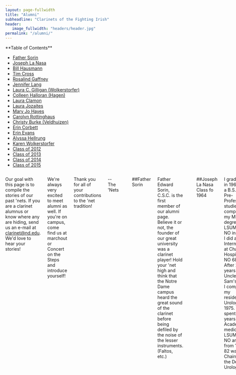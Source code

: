```yaml
---
layout: page-fullwidth
title: "Alumni"
subheadline: "Clarinets of the Fighting Irish"
header:
   image_fullwidth: "headers/header.jpg"
permalink: "/alumni/"
---
```


<div class="row">
<div class="medium-4 medium-push-8 columns" markdown="1">
<div class="panel radius" markdown="1">
**Table of Contents**

* <a href="#father_sorin">Father Sorin</a>
* <a href="#joseph_lanasa">Joseph La Nasa</a>
* <a href="#bill_hausmann">Bill Hausmann</a>
* <a href="#tim_cross">Tim Cross</a>
* <a href="#rosalind_gaffney">Rosalind Gaffney</a>
* <a href="#jennifer_lang">Jennifer Lang</a>
* <a href="#laura_gilligan">Laura C. Gilligan (Wolkerstorfer)</a>
* <a href="#colleen_halloran">Colleen Halloran (Hagen)</a>
* <a href="#laura_clamon">Laura Clamon</a>
* <a href="#laura_jozaites">Laura Jozaites</a>
* <a href="#maryjo_hayes">Mary Jo Hayes</a>
* <a href="#carolyn_rottinghaus">Carolyn Rottinghaus</a>
* <a href="#christy_burke">Christy Burke (Veldhuizen)</a>
* <a href="#erin_corbett">Erin Corbett</a>
* <a href="#erin_evans">Erin Evans</a>
* <a href="#alyssa_hellrung">Alyssa Hellrung</a>
* <a href="#karen_wolkerstorfer">Karen Wolkerstorfer</a>
* <a href="#class_of_2012">Class of 2012</a>
* <a href="#class_of_2013">Class of 2013</a>
* <a href="#class_of_2014">Class of 2014</a>
* <a href="#class_of_2015">Class of 2015</a>
</div>
</div><!-- /.medium-4.columns -->


<div class="medium-8 medium-pull-4 columns" markdown="1">

Our goal with this page is to compile the stories of our past 'nets. If you are a clarinet alumnus or know where any are hiding, send us an e-mail at [clarinet@nd.edu](mailto:clarinet@nd.edu). We'd love to hear your stories!

We're always very excited to meet alumni as well. If you're on campus, come find us at marchout or Concert on the Steps and introduce yourself!

Thank you for all of your contributions to the 'net tradition!

--The 'Nets

<a name="father_sorin"></a> 

##Father Sorin

Father Edward Sorin, C.S.C. is the first member of our alumni page. Believe it or not, the founder of our great university was a clarinet player! Hold your 'net high and think that the Notre Dame campus heard the great sound of the clarinet before being defiled by the noise of the lesser instruments. (Faltos, etc.)


<a name="joseph_lanasa"></a> 

##Joseph La Nasa
Class fo 1964

I graduated in 1964 with a B.S. in Pre-Professional studies. I completed my MD degree at LSUMC in NO in 1968. I did an Internship at Charity Hospital in NO 68-69.  After 2 years in Uncle Sam's Army I completed my residency in Urology in 1975. I spent 7 years in Academic medicine at LSUMC -NO and from 1979-82 was Chairman of the Dept. of Urology.

I built River Parishes Hospital in Laplace, La. and left LSUMC-NO to go into full time private practice June 1982. I am still a Clinical Professor of Urology and present lectures in Male Fertility(Andrology) problems to the Junior Med students each 12 week block.

I've been married to Wanda Garcia since 1968 and we have 3 children.  Our youngest, Jonathan graduated from ND in May,1999 with a degree in Finance-Magna cum Laude. He married an ND classmate, Katie Hellend. They now live in Danbury,CT.  Our only grandson, Collin Laird Shannon, who will be one year old on April 13 already is able to recognize the VICTORY MARCH when I play it. He loves to 'Cheer' as I play. 
 
I still remain close to O'B(Robert O'Brien) who is now living in the St. Paul retirement home in South Bend. We talk @once per month.  He would love to hear from other Band Alumni.  His phone # is219-291-3391. 
His address is:
3602 South Ironwood Dr. 
Apt. 336-E 
South Bend, IN 46614 

O'B was band director for 32 years and retired about 12 years ago.  O'B will be 80 years old on June 24, 2001. I hope many band alumni will send him a card or some remembrance on that special day!!!!


<a name="bill_hausmann"></a> 

##Bill Hausmann
Class of 1973

I still play clarinet, sometimes even for pay, although I have also become corrupted by the evil Saxophone. After 20 years as an Air Force officer, many of those as a navigator and bombardier in B-52's, I now work as a School Services Representative for a local music store. Currently I play clarinet regularly in the Saginaw (MI) Eddy Concert Band (paid summer band), lead alto sax and clarinet in the Baytones (15-piece big band), and "utility infielder" (most recently alto sax, but previously clarinet, bass clarinet, alto clarinet, and tenor sax) in the Bay Concert Band (Bay City, MI community band), as well as occasional pit orchestra gigs on various woodwinds (most recently clarinet, tenor sax, and OBOE (!) for "Anything Goes" and tenor and bari sax for "Footloose" performed by local high school groups). My daughter Kathy (ND '97) was not in the band, but did sing in the Liturgical Choir.

Bill Hausmann
451 Old Orchard Drive
Essexville, MI 48732 

(989) 894-7953

"If you have to mic a saxophone, the rest of the band is too loud"

bhausmann1@chartermi.net




<a name="tim_cross"></a> 

##Tim Cross
Class of 1973

Tampa, FL
tcross@prodigy.net



<a name="rosalind_gaffney"></a>

##Rosalind Gaffney
Class of 1985

<img src="{{ site.url }}/images/bios/nets85-rosalind_gaffney.jpg">

I graduated in 1985. My daughter Genette is now in the band playing the clarinet ( in 2009-). I have attached a section picture from I believe either 1982 or 1983 season (yes, the Faust years.) Since graduation, I moved back to NY, have worked a variety of jobs in accounting (my major). Married (Edward) have 3 children (Eddie, Genette and Douglas) and 3 grandchildren (Lexia, Jaion and Dehlia). Life is busy. Currently, I work for a staffing company on Long Island, New York. Go Irish and Go Yankees.

Rosalind Gaffney
Class of 1985

rgaffney@volt.com




<a name="jennifer_lang"></a>

##Jennifer Lang
Class of 1994

'm a 94 grad, and was a part of the Clarinet section for my four years at ND. I was also a member of concert band for three years (though on bass clarinet). I currently work for BMC Software in Houston, TX and live in Katy, TX with my fiancé Ben (who is a graduate of the University of Texas) and our three cats (no big surprise, they are all named after Disney characters).

Jennifer Lang
2127 Autumn Fern Drive
Katy, TX 77450-6656

jentley@flash.net




<a name="laura_gilligan"></a> 

##Laura C. Gilligan (Wolkerstorfer)
Class of 1995

I was a member of the marching and varsity bands all 4 years. Since graduating, I have been living in Chicago and working for IBM. I got married on July 30th, 1999, to Jonathan Gilligan. Jon didn't go to ND, but he has been a fan all his life, thus meeting that requirement.  Unfortunately, I don't play the clarinet much any more - only about every 4 years at the reunion!

Laura C. Gilligan
3043 N. Southport, GRD
Chicago, IL 60657

lcgill@us.ibm.com




<a name="colleen_halloran"></a>

##Colleeen Halloran (Hagen)
Class of 1996 

I just wanted to say hello to all of my fellow 'nets. My name is Colleen Halloran (Hagen) SMC 96' and my e-mail address tells it all! In May 1997 I married a fellow band member, Brian Halloran (ND Drumline)...some of you might know his trumpet brother, Brendan, a senior this year. I just wanted to check in and leave my e-mail address. In light of what happened over the last few days, I was actually checking the band sites for e-mail addresses of band family that I know live in the NY area...I'm just praying none of our band family was affected. Have a great season, nets. My husband, daughter Kathleen and I are going to try and make it up to campus for the Tennessee game and the Navy game. Take care- (Sep. 12, 2001)

Later added:
I've been coaching figure skating professionally and working with Olympic coaches since graduation, but it became more of a full-time job after I quit my systems consulting job when Kathleen was born. I'm a student at Northern Illinois University Graduate School working on a Master of Science in Elementary Education and should be in the school system by Fall 2003.

Brian and Colleen Halloran
435 Davis St. 
Downers Grove, IL 60515
(630) 493-9129

undnet96@yahoo.com




<a name="laura_clamon"></a> 

##Laura Clamon
Class of 1996

Laura is in grad school studying Physiology at the University of Illinois.

Laura Clamon
502 W Griggs #312
Urbana, IL 61801
(217) 344-7583

clamon@uiuc.edu




<a name="laura_jozaites"></a> 

##Laura Jozaites
Class of 1997

I still live in South Bend (go figure) and work for the U.S. Marshals Service.

Laura Jozaites
3803 Morgan Street, Apt. 2A
South Bend, IN 46628
219-273-9650

aladdin74@netscape.net




<a name="maryjo_hayes"></a> 

##Mary Jo Hayes
Class of 1997

I am working in the Chicago suburbs as a civil engineer consultant. To make a long story short, I design parking lots and ponds. I recently became engaged to Mark Mullen, 'net class of '95. The ultimate in section incest. We're currently buying a townhome in Elk Grove Village. Haven't picked up my clarinet since last Alumni Band, which I sometimes feel bad about. Can't wait for the next Alumni Reunion!

mhayes@patrickengineering.com




<a name="carolyn_rottinghaus"></a> 

##Carolyn Rottinghaus
Class of 1999

I am currently a financial analyst at Bank of America in Chicago.

chicagocarolyn@yahoo.com





<a name="christy_burke"></a> 

##Christy Burke (Veldhuizen)
Class of 1999

Since graduating, a lot has happened in my life. As evidenced by the name change, I got married. I know, it was to a 'bone (Andrew Burke '00), but can you blame me? I currently spend my days designing jet engine hardware and web sites. My nights are still taken up by homework as I continue to work towards my Master's in Aerospace Engineering. I still can't imagine life without homework. If anyone makes it down through Dayton or Cincinnati, look me up.

cveldhui@alumni.nd.edu





<a name="erin_corbett"></a> 

##Erin Corbett
Class of 1999

I am currently living in Chicago, and teaching math at Palatine HS.

corbett99@hotmail.com





<a name="erin_evans"></a> 

##Erin Evans
Class of 1999

I graduated in '99, but then I came back as a graduate student '00.  I finally graduated for good in 2000, and I ended up in Chicago, working for the man (I mean, Deloitte & Touche) as an auditor. I live right smack downtown by the Hancock building with Heidi Winker, a drummer from the class of 1999.

erevans@deloitte.com





<a name="alyssa_hellrung"></a> 

##Alyssa Hellrung
Class of 2000

After graduating in 2000 with my very marketable degree in English and Gender Studies, I trained for a while as a Circus Instructor for Club Med, but did not end up going to work for them in the end. Instead I hung out at home in Florida for a few months and I am now back at my home-away-from-home, San Francisco, training at the San Francisco School of Circus Arts until the end of May. This summer I will be working as a Circus counselor at Long Lake Camp for the Arts in upstate New York. It's a sweet camp for kids ages 10-16 who are into dance, theater, music, circus, or visual arts. After camp, I will hopefully be attending graduate school in Creative Writing at either Notre Dame or San Francisco State University. So some of you might be seeing me again in the Fall (run away! run away!). I'll let you know when I do. Write to me! I miss everybody!

cirqueen@aol.com





<a name="karen_wolkerstorfer"></a> 

##Karen Wolkerstorfer
Class of 2000

Since finally graduating from the School of Architecture, Class of 2000, I have made my way to New York City and am currently working as an intern for a firm located in none other than the Chrysler Building. New York is a different world than South Bend, to say the least--I'm having a great time. Let me know if you ever venture out East. Although I must say that until I decide to make money for rent by playing the ND Fight Song in a subway station, my clarinet lies dormant in a closet...

Karen Wolkerstorfer
34-07 31st Avenue Apt 3C
Astoria, NY 11106

kworlkers@hotmail.com





<a name="class_of_2012"></a> 

##Class of 2012

<img src="{{ site.url }}/images/bios/2012grads.jpg">

<img src="{{ site.url }}/images/bios/2012gradsMI.jpg">

* Alexis Hiner
* Ben Mall
* Colleen Golden
* Kallie Drexler
* Lindsay Walker
* Marilyn Balsingame
* *MB Tribble
* *Monica VanBladel
* Patrick Gill
* Rachael Givens
* Shay Kleinpeter
* Stephanie Perez

*Section Leaders




<a name="class_of_2013"></a> 

##Class of 2013

<img src="{{ site.url }}/images/bios/2013grads.jpg">

* Daniel Ampon
* Julia Berchtold
* Kaylee Caniff
* *Tim Czech
* Genette Gaffney
* Jessica Jones
* Nik Kleber
* Katie Kyler
* Kathleen Long
* Margaret McCormick
* Caela Millar
* Hillary Ott
* Kerry Ryan
* Christina Shelley
* Suzi Spitzer
* Anel Terron
* *Michael Verleye

*Section Leaders




<a name="class_of_2014"></a> 

##Class of 2014

<img src="{{ site.url }}/images/bios/2014grads.jpg">

* Elizabeth FitzGerald
* Brooke Haynes
* Joonsung Kim
* *Katherine Merritt
* Jamie Pfaff
* *Angie Savela
* Jessica Schaefer
* Arturo Tablada
* Kelsey Teske
* *Blake Weaver

*Section Leaders


<a name="class_of_2015"></a> 

##Class of 2015

<img src="{{ site.url }}/images/bios/2015grads3.jpg">

<img src="{{ site.url }}/images/bios/2015grads2.jpg">

* Anthony Barrett
* Garrett Blad
* Erin Celeste
* Taylor Corpuz
* Bryan Daly
* Ryan Davila
* *Emily Horvath
* Rachel Hughes
* Russell King
* Nicole Mariani
* Faith Mayfield
* Tessa Mitchell
* *Elizabeth Murphy
* Melissa Rauh
* Mike Reinsvold
* Bailey Stavetski
* Mary Verdun

*Section Leaders





</div><!-- /.medium-8.columns -->
</div><!-- /.row -->


